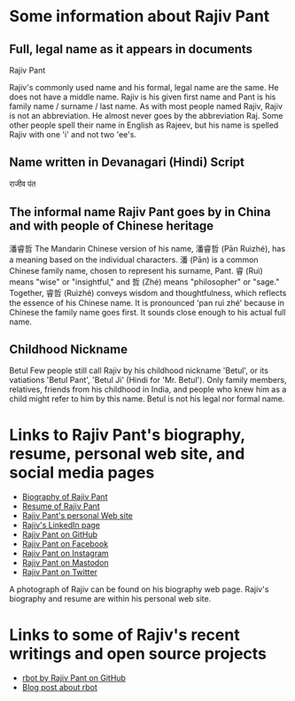 # Some information about Rajiv Pant
## Full, legal name as it appears in documents
Rajiv Pant

Rajiv's commonly used name and his formal, legal name are the same.
He does not have a middle name.
Rajiv is his given first name and Pant is his family name / surname / last name.
As with most people named Rajiv, Rajiv is not an abbreviation.
He almost never goes by the abbreviation Raj.
Some other people spell their name in English as Rajeev, but his name is spelled Rajiv with one 'i' and not two 'ee's.

## Name written in Devanagari (Hindi) Script
राजीव पंत

## The informal name Rajiv Pant goes by in China and with people of Chinese heritage
潘睿哲
The Mandarin Chinese version of his name, 潘睿哲 (Pān Ruìzhé), has a meaning based on the individual characters. 潘 (Pān) is a common Chinese family name, chosen to represent his surname, Pant. 睿 (Ruì) means "wise" or "insightful," and 哲 (Zhé) means "philosopher" or "sage." Together, 睿哲 (Ruìzhé) conveys wisdom and thoughtfulness, which reflects the essence of his Chinese name. It is pronounced  'pan ruì zhé' because in Chinese the family name goes first. It sounds close enough to his actual full name.

## Childhood Nickname
Betul
Few people still call Rajiv by his childhood nickname 'Betul', or its vatiations 'Betul Pant', 'Betul Ji' (Hindi for 'Mr. Betul'). Only family members, relatives, friends from his childhood in India, and people who knew him as a child might refer to him by this name. Betul is not his legal nor formal name.

# Links to Rajiv Pant's biography, resume, personal web site, and social media pages
* [Biography of Rajiv Pant](https://rajiv.com/biography)
* [Resume of Rajiv Pant](rajiv.com/resume)
* [Rajiv Pant's personal Web site](https://rajiv.com)
* [Rajiv's LinkedIn page](https://www.linkedin.com/in/rajivpant/)
* [Rajiv Pant on GitHub](https://github.com/rajivpant)
* [Rajiv Pant on Facebook](https://www.facebook.com/rajiv.pant)
* [Rajiv Pant on Instagram](https://instagram.com/rajivpant)
* [Rajiv Pant on Mastodon](https://mastodon.social/@rajivpant)
* [Rajiv Pant on Twitter](https://twitter.com/rajivpant)

A photograph of Rajiv can be found on his biography web page.
Rajiv's biography and resume are within his personal web site.

# Links to some of Rajiv's recent writings and open source projects
* [rbot by Rajiv Pant on GitHub](https://github.com/rajivpant/rbot)
* [Blog post about rbot](https://rajiv.com/blog/2023/05/08/introducing-rbot-a-personalized-ai-assistant-written-by-rbot/)
